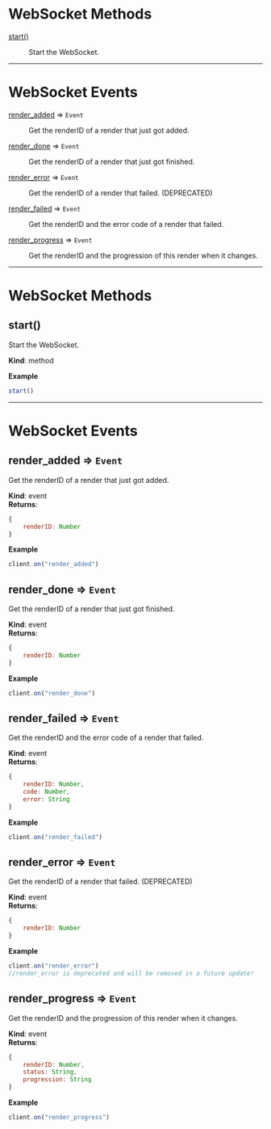 # WebSocket Methods

<dl>
<dt><a href="#start">start()</a></dt>
<dd><p>Start the WebSocket.</p>
</dd>
</dl>

---

# WebSocket Events

<dl>
<dt><a href="#render_added">render_added</a> ⇒ <code>Event</code></dt>
<dd><p>Get the renderID of a render that just got added.</p>
</dd>
<dt><a href="#render_done">render_done</a> ⇒ <code>Event</code></dt>
<dd><p>Get the renderID of a render that just got finished.</p>
</dd>
<dt><a href="#render_error">render_error</a> ⇒ <code>Event</code></dt>
<dd><p>Get the renderID of a render that failed. (DEPRECATED)</p>
</dd>
<dt><a href="#render_failed">render_failed</a> ⇒ <code>Event</code></dt>
<dd><p>Get the renderID and the error code of a render that failed.</p>
</dd>
<dt><a href="#render_progress">render_progress</a> ⇒ <code>Event</code></dt>
<dd><p>Get the renderID and the progression of this render when it changes.</p>
</dd>
</dl>

---

# WebSocket Methods

## start()
Start the WebSocket.

**Kind**: method  

**Example**  
```js
start()
```

---

# WebSocket Events

<a name="render_added"></a>

## render_added ⇒ <code>Event</code>
Get the renderID of a render that just got added.

**Kind**: event  
**Returns**:
```js
{
    renderID: Number
}
```

**Example**  
```js
client.on("render_added")
```

<a name="render_done"></a>

## render_done ⇒ <code>Event</code>
Get the renderID of a render that just got finished.

**Kind**: event  
**Returns**: 
```js
{
    renderID: Number
}
```

**Example**  
```js
client.on("render_done")
```

<a name="render_failed"></a>

## render_failed ⇒ <code>Event</code>
Get the renderID and the error code of a render that failed.

**Kind**: event  
**Returns**:
```js
{
    renderID: Number,
    code: Number,
    error: String
}
```

**Example**  
```js
client.on("render_failed")
```

<a name="render_error"></a>

## render_error ⇒ <code>Event</code>
Get the renderID of a render that failed. (DEPRECATED)

**Kind**: event  
**Returns**: 
```js
{
    renderID: Number
}
```

**Example**  
```js
client.on("render_error")
//render_error is deprecated and will be removed in a future update!
```

<a name="render_progress"></a>

## render_progress ⇒ <code>Event</code>
Get the renderID and the progression of this render when it changes.

**Kind**: event  
**Returns**:
```js
{
    renderID: Number,
    status: String,
    progression: String
}
```

**Example**  
```js
client.on("render_progress")
```
